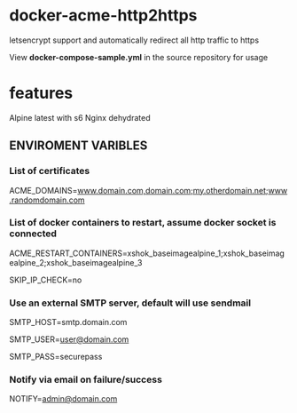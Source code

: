 # docker-acme-http2https
letsencrypt support and automatically redirect all http traffic to https

View **docker-compose-sample.yml** in the source repository for usage

# features
Alpine latest with s6
Nginx
dehydrated


## ENVIROMENT VARIBLES

### List of certificates
ACME_DOMAINS=www.domain.com,domain.com;my.otherdomain.net;www.randomdomain.com

### List of docker containers to restart, assume docker socket is connected
ACME_RESTART_CONTAINERS=xshok_baseimagealpine_1;xshok_baseimagealpine_2;xshok_baseimagealpine_3

SKIP_IP_CHECK=no

### Use an external SMTP server, default will use sendmail
SMTP_HOST=smtp.domain.com

SMTP_USER=user@domain.com

SMTP_PASS=securepass

### Notify via email on failure/success
 NOTIFY=admin@domain.com
